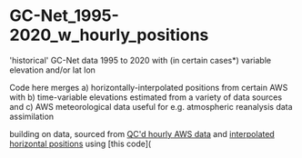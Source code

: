 # GC-Net_1995-2020_w_hourly_positions
'historical' GC-Net data 1995 to 2020 with (in certain cases*) variable elevation and/or lat lon

Code here merges a) horizontally-interpolated positions from certain AWS with b) time-variable elevations estimated from a variety of data sources and c) AWS meteorological data useful for e.g. atmospheric reanalysis data assimilation

building on data, sourced from [QC'd hourly AWS data](https://github.com/GEUS-Glaciology-and-Climate/GC-Net-level-1-data-processing/tree/main/L1/hourly) and [interpolated horizontal positions](https://github.com/GEUS-Glaciology-and-Climate/GCNet_positions/tree/main/output) using
[this code](
